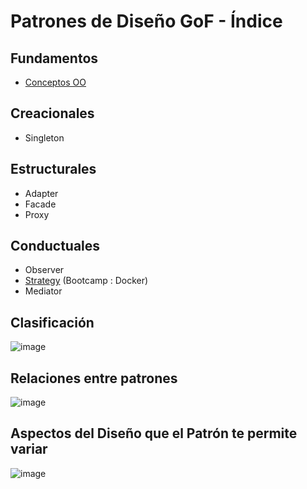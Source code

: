 # Patrones de Diseño GoF - Índice

## Fundamentos

* [Conceptos OO](https://github.com/MCC-MOO-EJ23/dp-index/Fundamentos%20OO.pdf)

## Creacionales
* Singleton

## Estructurales

* Adapter
* Facade
* Proxy

## Conductuales

* Observer
* [Strategy](https://github.com/MCC-MOO-EJ23/dp-strategy) (Bootcamp : Docker)
* Mediator

## Clasificación

![image](https://user-images.githubusercontent.com/55771796/174452012-7e65deb9-ce66-4d96-9bff-7d0ff03c0de3.png)


## Relaciones entre patrones

![image](https://user-images.githubusercontent.com/55771796/174452045-ebcf360f-5497-4cf1-874c-6daf5b28d157.png)

## Aspectos del Diseño que el Patrón te permite variar 

![image](https://user-images.githubusercontent.com/55771796/174452149-3cde43f1-5e07-42da-90a0-c7820edfd519.png)
